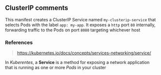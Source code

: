 
## ClusterIP comments

This manifest creates a ClusterIP Service named `my-clusterip-service` that selects Pods with the label `app: my-app`. It exposes a `http` port `80` internally,  
forwarding traffic to the Pods on port `8080` targeting whichever host

### References
> <https://kubernetes.io/docs/concepts/services-networking/service/>

In *Kuberentes*, a **Service** is a method for exposing a network application that is running as one or more *Pods* in your cluster
